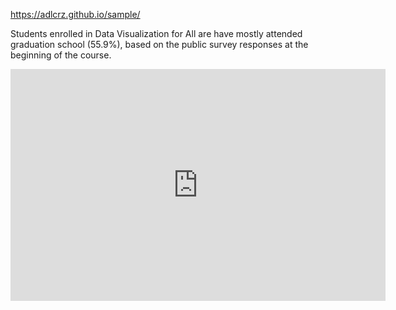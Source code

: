 https://adlcrz.github.io/sample/

Students enrolled in Data Visualization for All are have mostly attended graduation school (55.9%), based on the public survey responses at the beginning of the course.

<iframe width="600" height="371" seamless frameborder="0" scrolling="no" src="https://docs.google.com/spreadsheets/d/e/2PACX-1vS_G6gfW3moENowIkKzNxoQuT2AP7pGDybaZWoOtuPo1ypCuHOw66gPEHgnMQoLlFE6OYdeyNjgVYJT/pubchart?oid=1520486673&amp;format=interactive"></iframe>
